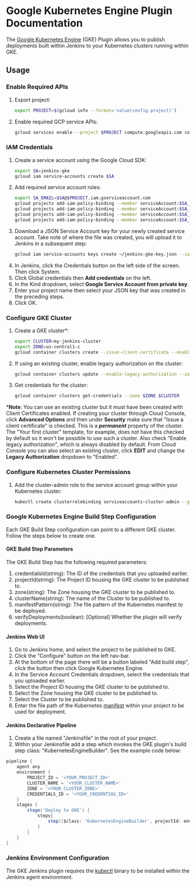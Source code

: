 <!--
 Copyright 2019 Google LLC

 Licensed under the Apache License, Version 2.0 (the "License"); you may not use this file except in
 compliance with the License. You may obtain a copy of the License at

        https://www.apache.org/licenses/LICENSE-2.0

 Unless required by applicable law or agreed to in writing, software distributed under the License
 is distributed on an "AS IS" BASIS, WITHOUT WARRANTIES OR CONDITIONS OF ANY KIND, either express or
 implied. See the License for the specific language governing permissions and limitations under the
 License.
-->
# Google Kubernetes Engine Plugin Documentation

The [Google Kubernetes Engine](https://cloud.google.com/kubernetes-engine/) (GKE) Plugin allows you
to publish deployments built within Jenkins to your Kubernetes clusters running within GKE.

## Usage

### Enable Required APIs

1. Export project:
    ```bash
    export PROJECT=$(gcloud info --format='value(config.project)')
    ```
2. Enable required GCP service APIs:
    ```bash
    gcloud services enable --project $PROJECT compute.googleapis.com container.googleapis.com servicemanagement.googleapis.com cloudresourcemanager.googleapis.com
    ```

### IAM Credentials

1. Create a service account using the Google Cloud SDK:
    ```bash
    export SA=jenkins-gke
    gcloud iam service-accounts create $SA
    ```
1. Add required service account roles:
    ```bash
    export SA_EMAIL=$SA@$PROJECT.iam.gserviceaccount.com
    gcloud projects add-iam-policy-binding --member serviceAccount:$SA_EMAIL --role roles/iam.serviceAccountUser $PROJECT
    gcloud projects add-iam-policy-binding --member serviceAccount:$SA_EMAIL --role roles/container.clusterAdmin $PROJECT
    gcloud projects add-iam-policy-binding --member serviceAccount:$SA_EMAIL --role roles/container.admin $PROJECT
    gcloud projects add-iam-policy-binding --member serviceAccount:$SA_EMAIL --role roles/compute.networkViewer $PROJECT
    ```
1. Download a JSON Service Account key for your newly created service account. Take note of where
the file was created, you will upload it to Jenkins in a subsequent step:
    ```bash
    gcloud iam service-accounts keys create ~/jenkins-gke-key.json --iam-account $SA_EMAIL
    ```
1. In Jenkins, click the Credentials button on the left side of the screen. Then click System.
1. Click Global credentials then **Add credentials** on the left.
1. In the Kind dropdown, select **Google Service Account from private key**.
1. Enter your project name then select your JSON key that was created in the preceding steps.
1. Click OK.

### Configure GKE Cluster

1. Create a GKE cluster*:
    ```bash
    export CLUSTER=my-jenkins-cluster
    export ZONE=us-central1-c
    gcloud container clusters create --issue-client-certificate --enable-legacy-authorizaton --zone $ZONE $CLUSTER
    ```
1. If using an existing cluster, enable legacy authorization on the cluster:
    ```bash
    gcloud container clusters update --enable-legacy-authorization --zone $ZONE $CLUSTER
    ```
1. Get credentials for the cluster:
    ```bash
    gcloud container clusters get-credentials --zone $ZONE $CLUSTER
    ```

\***Note**: You can use an existing cluster but it must have been created with Client Certificates
enabled. If creating your cluster through Cloud Console, click **Advanced Options** and then
under **Security** make sure that "Issue a client certificate" is checked. This is a ***permanent***
property of the cluster. The "Your first cluster" template, for example, does not have this checked
by default so it won't be possible to use such a cluster. Also check "Enable legacy authorization",
which is always disabled by default. From Cloud Console you can also select an existing cluster,
click **EDIT** and change the **Legacy Authorization** dropdown to "Enabled".

### Configure Kubernetes Cluster Permissions

1. Add the cluster-admin role to the service account group within your Kubernetes cluster:
    ```bash
    kubectl create clusterrolebinding serviceaccounts-cluster-admin --group=system:serviceaccounts --clusterrole=cluster-admin
    ```

### Google Kubernetes Engine Build Step Configuration

Each GKE Build Step configuration can point to a different GKE cluster. Follow the steps below to
create one.

#### GKE Build Step Parameters

The GKE Build Step has the following required parameters:

1. credentialsId(string): The ID of the credentials that you uploaded earlier.
1. projectId(string): The Project ID housing the GKE cluster to be published to.
1. zone(string): The Zone housing the GKE cluster to be published to.
1. clusterName(string): The name of the Cluster to be published to.
1. manifestPattern(string): The file pattern of the Kubernetes manifest to be deployed.
1. verifyDeployments(boolean): [Optional] Whether the plugin will verify deployments.

#### Jenkins Web UI

1. Go to Jenkins home, and select the project to be published to GKE.
1. Click the "Configure" button on the left nav-bar.
1. At the bottom of the page there will be a button labeled "Add build step", click the button then
click Google Kubernetes Engine.
1. In the Service Account Credentials dropdown, select the credentials that you uploaded earlier.
1. Select the Project ID housing the GKE cluster to be published to.
1. Select the Zone housing the GKE cluster to be published to.
1. Select the Cluster to be published to.
1. Enter the file path of the Kubernetes [manifest](https://kubernetes.io/docs/concepts/workloads/controllers/deployment/) within your project to be used for deployment.

#### Jenkins Declarative Pipeline

1. Create a file named "Jenkinsfile" in the root of your project.
1. Within your Jenkinsfile add a step which invokes the GKE plugin's build step class:
"KubernetesEngineBuilder". See the example code below:

```groovy
pipeline {
    agent any
    environment {
        PROJECT_ID = '<YOUR_PROJECT_ID>'
        CLUSTER_NAME = '<YOUR_CLUSTER_NAME>'
        ZONE = '<YOUR_CLUSTER_ZONE>'
        CREDENTIALS_ID = '<YOUR_CREDENTIAS_ID>'
    }
    stages {
        stage('Deploy to GKE') {
            steps{
                step([$class: 'KubernetesEngineBuilder', projectId: env.PROJECT_ID, clusterName: env.CLUSTER_NAME, zone: env.ZONE, manifestPattern: 'manifest.yaml', credentialsId: env.CREDENTIALS_ID, verifyDeployments: true])
            }
        }
    }
}
```

### Jenkins Environment Configuration

<!--- TODO(stephenshank): Link to an image that adds kubectl to the existing jenkins agent image: https://hub.docker.com/r/jenkinsci/jnlp-slave/ --->

The GKE Jenkins plugin requires the [kubectl](https://kubernetes.io/docs/tasks/tools/install-kubectl/)
binary to be installed within the Jenkins agent environment.
